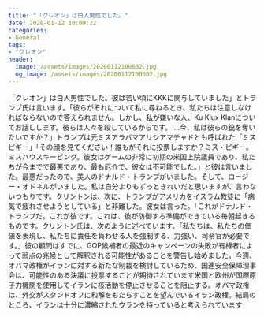 ```yaml
---
title: "「クレオン」は白人男性でした。"
date: 2020-01-12 10:09:22
categories:
- General
tags:
- "クレオン"
header:
  image: /assets/images/20200112100602.jpg
  og_image: /assets/images/20200112100602.jpg
---
```


「クレオン」は白人男性でした。彼は若い頃にKKKに関与していました」とトランプ氏は言います。「彼らがそれについて私に尋ねるとき、私たちは注意しなければならないので答えられません。しかし、私が嫌いな人、Ku Klux Klanについてお話しします。彼らは人々を殺しているからです。 …今、私は彼らの銃を奪いたいですか？」トランプは元ミスアラバマアリシアマチャドとも呼ばれた「ミスピギー」「その顔を見てください！誰もがそれに投票しますか？ミス・ピギー。ミスハウスキーピング。彼女はゲームの非常に初期の米国上院議員であり、私たちが今までで最悪であり、最も厄介で、彼女は不可能でした。」と彼は言いました。最悪だったので、美人のドナルド・トランプがいました。そして、ロージー・オドネルがいました。私は自分よりもずっときれいだと思いますが、言わないつもりです。クリントンは、次に、トランプがアメリカをイスラム教徒に「病気で疲れさせようとしている」と非難した。彼女は言った。「これがドナルド・トランプだ。これが彼です。これは、彼が防御する準備ができている毎朝起きるものです。クリントン氏は、次のように述べています。「私たちは、私たちの価値を表現し、私たちに責任を負わせる人を強制する、力強い、司令官が必要です。」彼の顧問はすでに、GOP候補者の最近のキャンペーンの失敗が有権者によって弱点の兆候として解釈される可能性があることを警告し始めました。今週、オバマ政権がイランに対する新たな制裁を検討しているため、国連安全保障理事会は、可能性のある決議に投票することが期待されています米国と欧州が国際原子力機関を使用してイランに核活動を停止させることを阻止する。オバマ政権は、外交がスタンドオフに和解をもたらすことを望んでいるイラン政権。結局のところ、イランは十分に濃縮されたウランを持っていると考えられています
